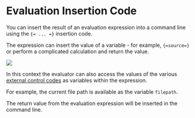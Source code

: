 # Evaluation Insertion Code

You can insert the result of an evaluation expression into a command line using the `{= ... =}` insertion code.

The expression can insert the value of a variable - for example, `{=source=}` or perform a complicated calculation and return the value.

![](page>standard_variables&nodate&nouser&nofooter)

In this context the evaluator can also access the values of the various [external control codes](/Manual/reference/command_reference/external_control_codes/RAEDME.md) as variables within the expression.

For example, the current file path is available as the variable `filepath`.

The return value from the evaluation expression will be inserted in the command line.
